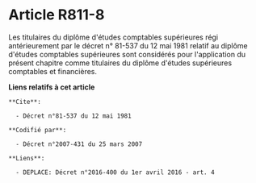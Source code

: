 # Article R811-8

Les titulaires du diplôme d'études comptables supérieures régi antérieurement par le décret n° 81-537 du 12 mai 1981 relatif
au diplôme d'études comptables supérieures sont considérés pour l'application du présent chapitre comme titulaires du diplôme
d'études supérieures comptables et financières.

**Liens relatifs à cet article**

	**Cite**:

	  - Décret n°81-537 du 12 mai 1981

	**Codifié par**:

	  - Décret n°2007-431 du 25 mars 2007

	**Liens**:

	  - DEPLACE: Décret n°2016-400 du 1er avril 2016 - art. 4
